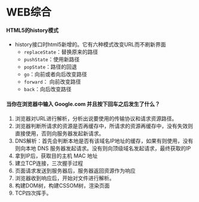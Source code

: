 # WEB综合

#### HTML5的history模式

- history接口时html5新增的。它有六种模式改变URL而不刷新界面
  - `replaceState`：替换原来的路径
  - `pushState`：使用新路径
  - `popState`：路径的回退
  - `go`：向前或者向后改变路径
  - `forward`： 向前改变路径
  - `back`：向后改变路径

####  当你在浏览器中输入 Google.com 并且按下回车之后发生了什么？

1. 浏览器对URL进行解析，分析出说要使用的传输协议和请求资源路径。
2. 浏览器判断所请求的资源是否再缓存中，所请求的资源再缓存中，没有失效则直接使用，否则向服务器发起新请求。
3. DNS解析：首先会判断本地是否有该域名IP地址的缓存，如果有则使用，没有则向本地 DNS 服务器发起请求。没有则向顶级域名发起请求，最终获取的IP
4. 拿到IP后，获取目的主机 MAC 地址
5. 建立TCP连接，三次握手过程
6. 页面请求发送到服务器后，服务器返回资源作为响应
7. 浏览器收到响应后，开始对文件进行解析。
8. 构建DOM树，构建CSSOM树，渲染页面
9. TCP四次挥手。